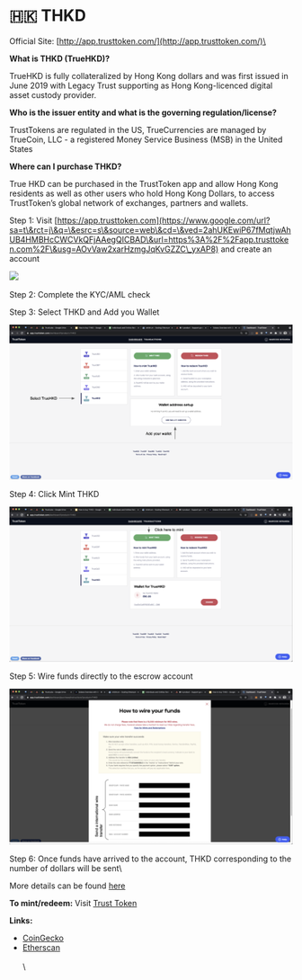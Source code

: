 # 🇭🇰 THKD

Official Site:  [http://app.trusttoken.com/](http://app.trusttoken.com/)\


**What is THKD (TrueHKD)?**

TrueHKD is fully collateralized by Hong Kong dollars and was first issued in June 2019 with Legacy Trust supporting as Hong Kong-licenced digital asset custody provider.&#x20;

**Who is the issuer entity and what is the governing regulation/license?**

TrustTokens are regulated in the US, TrueCurrencies are managed by TrueCoin, LLC - a registered Money Service Business (MSB) in the United States

**Where can I purchase THKD?**

True HKD can be purchased in the TrustToken app and allow Hong Kong residents as well as other users who hold Hong Kong Dollars, to access TrustToken’s global network of exchanges, partners and wallets.

Step 1: Visit [https://app.trusttoken.com](https://www.google.com/url?sa=t\&rct=j\&q=\&esrc=s\&source=web\&cd=\&ved=2ahUKEwiP67fMqtjwAhUB4HMBHcCWCVkQFjAAegQICBAD\&url=https%3A%2F%2Fapp.trusttoken.com%2F\&usg=AOvVaw2xarHzmgJqKvGZZC\_yxAP8) and create an account

![](https://lh6.googleusercontent.com/YWq4dsvjKJNVRoEX7qS4EPlqL9C0lXKtQ0EU5JzD0bk1naChlabFTqfDJmaiNf\_aVwq7qBKnIbfxbCoAEWwUIyydrj0dEE97dTvorn4UzVjxsT722Er-p\_IG5KNgG865lXVjZ30Wllw)

Step 2: Complete the KYC/AML check

Step 3: Select THKD and Add you Wallet

![](<../.gitbook/assets/Screenshot 2021-05-20 at 9.12.39 PM (3).png>)

Step 4: Click Mint THKD

![](<../.gitbook/assets/Screenshot 2021-05-20 at 9.14.07 PM.png>)

Step 5: Wire funds directly to the escrow account &#x20;

![](<../.gitbook/assets/Screenshot 2021-05-20 at 9.18.21 PM.png>)

Step 6: Once funds have arrived to the account, THKD corresponding to the number of dollars will be sent\


More details can be found [here](https://blog.trusttoken.com/how-to-purchase-and-redeem-trueusd-a-guide-for-traders-ad8b141a9039)

**To mint/redeem:** Visit [Trust Token](https://www.trusttoken.com/)&#x20;

**Links:**&#x20;

* [CoinGecko](https://www.coingecko.com/en/coins/true-hkd)
* [Etherscan](https://etherscan.io/token/0x0000852600ceb001e08e00bc008be620d60031f2)\
  \
  \
